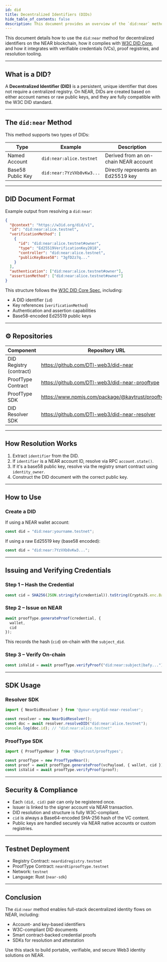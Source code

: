 ```yaml
---
id: did
title: Decentralized Identifiers (DIDs)
hide_table_of_contents: false
description: This document provides an overview of the `did:near` method for decentralized identifiers on the NEAR blockchain, including how it works, its compliance with W3C standards, and how to use it for verifiable credentials and resolution.
---
```


This document details how to use the `did:near` method for decentralized identifiers on the NEAR blockchain, how it complies with [W3C DID Core](https://www.w3.org/TR/did-core/), and how it integrates with verifiable credentials (VCs), proof registries, and resolution tooling.

---

## What is a DID?

A **Decentralized Identifier (DID)** is a persistent, unique identifier that does not require a centralized registry. On NEAR, DIDs are created based on either account names or raw public keys, and they are fully compatible with the W3C DID standard.

---

## The `did:near` Method

This method supports two types of DIDs:

| Type               | Example                                | Description                          |
|--------------------|----------------------------------------|--------------------------------------|
| Named Account      | `did:near:alice.testnet`               | Derived from an on-chain NEAR account |
| Base58 Public Key  | `did:near:7YzVXb8vKw3...`              | Directly represents an Ed25519 key   |

---

## DID Document Format

Example output from resolving a `did:near`:

```json
{
  "@context": "https://w3id.org/did/v1",
  "id": "did:near:alice.testnet",
  "verificationMethod": [
    {
      "id": "did:near:alice.testnet#owner",
      "type": "Ed25519VerificationKey2018",
      "controller": "did:near:alice.testnet",
      "publicKeyBase58": "3gfD2z7q..."
    }
  ],
  "authentication": ["did:near:alice.testnet#owner"],
  "assertionMethod": ["did:near:alice.testnet#owner"]
}
```

This structure follows the [W3C DID Core Spec](https://www.w3.org/TR/did-core/), including:

- A DID identifier (`id`)
- Key references (`verificationMethod`)
- Authentication and assertion capabilities
- Base58-encoded Ed25519 public keys

---

## ⚙️ Repositories

| Component       | Repository URL |
|----------------|----------------|
| DID Registry (contract) | https://github.com/DTI-web3/did-near |
| ProofType Contract       | https://github.com/DTI-web3/did-near-prooftype |
| ProofType SDK            | https://www.npmjs.com/package/@kaytrust/prooftypes |
| DID Resolver SDK         | https://github.com/DTI-web3/did-near-resolver |

---

## How Resolution Works

1. Extract `identifier` from the DID.
2. If `identifier` is a NEAR account ID, resolve via RPC `account.state()`.
3. If it's a base58 public key, resolve via the registry smart contract using `identity_owner`.
4. Construct the DID document with the correct public key.

---

## How to Use

### Create a DID

If using a NEAR wallet account:
```ts
const did = "did:near:yourname.testnet";
```

If using a raw Ed25519 key (base58 encoded):
```ts
const did = "did:near:7YzVXb8vKw3...";
```

---

## Issuing and Verifying Credentials

### Step 1 – Hash the Credential

```ts
const cid = SHA256(JSON.stringify(credential)).toString(CryptoJS.enc.Base64);
```

### Step 2 – Issue on NEAR

```ts
await proofType.generateProof(credential, {
  wallet,
  cid
});
```

This records the hash (`cid`) on-chain with the `subject_did`.

### Step 3 – Verify On-chain

```ts
const isValid = await proofType.verifyProof("did:near:subject|bafy..."); // returns true or false
```

---

## SDK Usage

### Resolver SDK

```ts
import { NearDidResolver } from '@your-org/did-near-resolver';

const resolver = new NearDidResolver();
const doc = await resolver.resolveDID("did:near:alice.testnet");
console.log(doc.id); // "did:near:alice.testnet"
```

### ProofType SDK

```ts
import { ProofTypeNear } from '@kaytrust/prooftypes';

const proofType = new ProofTypeNear();
const proof = await proofType.generateProof(vcPayload, { wallet, cid });
const isValid = await proofType.verifyProof(proof);
```

---

## Security & Compliance

- Each `(did, cid)` pair can only be registered once.
- Issuer is linked to the signer account via NEAR transaction.
- DID resolution and structure is fully W3C-compliant.
- `cid` is always a Base64-encoded SHA-256 hash of the VC content.
- Public keys are handled securely via NEAR native accounts or custom registries.

---

## Testnet Deployment

- Registry Contract: `neardidregistry.testnet`
- ProofType Contract: `neardtiprooftype.testnet`
- Network: `testnet`
- Language: Rust (`near-sdk`)

---

## Conclusion

The `did:near` method enables full-stack decentralized identity flows on NEAR, including:

- Account- and key-based identifiers
- W3C-compliant DID documents
- Smart contract-backed credential proofs
- SDKs for resolution and attestation

Use this stack to build portable, verifiable, and secure Web3 identity solutions on NEAR.
